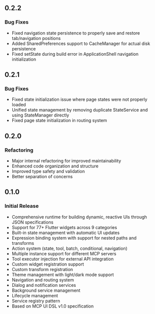 
## 0.2.2

### Bug Fixes
- Fixed navigation state persistence to properly save and restore tab/navigation positions
- Added SharedPreferences support to CacheManager for actual disk persistence
- Fixed setState during build error in ApplicationShell navigation initialization

## 0.2.1

### Bug Fixes
- Fixed state initialization issue where page states were not properly loaded
- Unified state management by removing duplicate StateService and using StateManager directly
- Fixed page state initialization in routing system

## 0.2.0

### Refactoring
- Major internal refactoring for improved maintainability
- Enhanced code organization and structure
- Improved type safety and validation
- Better separation of concerns

## 0.1.0

### Initial Release

- Comprehensive runtime for building dynamic, reactive UIs through JSON specifications
- Support for 77+ Flutter widgets across 9 categories
- Built-in state management with automatic UI updates
- Expression binding system with support for nested paths and transforms
- Action system (state, tool, batch, conditional, navigation)
- Multiple instance support for different MCP servers
- Tool executor injection for external API integration
- Custom widget registration support
- Custom transform registration
- Theme management with light/dark mode support
- Navigation and routing system
- Dialog and notification services
- Background service management
- Lifecycle management
- Service registry pattern
- Based on MCP UI DSL v1.0 specification